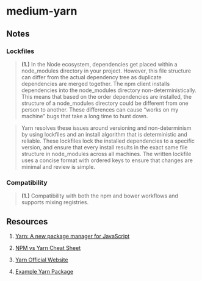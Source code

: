 # medium-yarn

## Notes

### Lockfiles

> **(1.)** In the Node ecosystem, dependencies get placed within a node_modules directory in your project. However, this file structure can differ from the actual dependency tree as duplicate dependencies are merged together. The npm client installs dependencies into the node_modules directory non-deterministically. This means that based on the order dependencies are installed, the structure of a node_modules directory could be different from one person to another. These differences can cause “works on my machine” bugs that take a long time to hunt down.

> Yarn resolves these issues around versioning and non-determinism by using lockfiles and an install algorithm that is deterministic and reliable. These lockfiles lock the installed dependencies to a specific version, and ensure that every install results in the exact same file structure in node_modules across all machines. The written lockfile uses a concise format with ordered keys to ensure that changes are minimal and review is simple.

### Compatibility

> **(1.)** Compatibility with both the npm and bower workflows and supports mixing registries.

## Resources

1. [Yarn: A new package manager for JavaScript](https://code.facebook.com/posts/1840075619545360)

2. [NPM vs Yarn Cheat Sheet](https://shift.infinite.red/npm-vs-yarn-cheat-sheet-8755b092e5cc#.g0kr8shvb)

3. [Yarn Official Website](https://yarnpkg.com)

4. [Example Yarn Package](https://github.com/yarnpkg/example-yarn-package)
